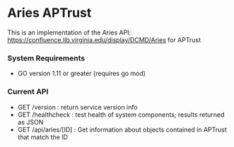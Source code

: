 # Aries APTrust

This is an implementation of the Aries API: https://confluence.lib.virginia.edu/display/DCMD/Aries  for APTrust

### System Requirements
* GO version 1.11 or greater (requires go mod)

### Current API

* GET /version : return service version info
* GET /healthcheck : test health of system components; results returned as JSON
* GET /api/aries/[ID] : Get information about objects contained in APTrust that match the ID
